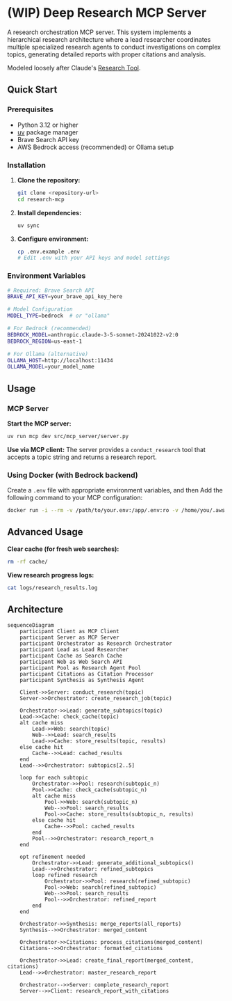 # (WIP) Deep Research MCP Server

A research orchestration MCP server. This system implements a hierarchical research architecture where a lead researcher coordinates multiple specialized research agents to conduct investigations on complex topics, generating detailed reports with proper citations and analysis.

Modeled loosely after Claude's [Research Tool](https://www.anthropic.com/engineering/multi-agent-research-system).

## Quick Start

### Prerequisites

- Python 3.12 or higher
- [uv](https://docs.astral.sh/uv/) package manager
- Brave Search API key
- AWS Bedrock access (recommended) or Ollama setup

### Installation

1. **Clone the repository:**
   ```bash
   git clone <repository-url>
   cd research-mcp
   ```

2. **Install dependencies:**
   ```bash
   uv sync
   ```

3. **Configure environment:**
   ```bash
   cp .env.example .env
   # Edit .env with your API keys and model settings
   ```

### Environment Variables

```bash
# Required: Brave Search API
BRAVE_API_KEY=your_brave_api_key_here

# Model Configuration
MODEL_TYPE=bedrock  # or "ollama"

# For Bedrock (recommended)
BEDROCK_MODEL=anthropic.claude-3-5-sonnet-20241022-v2:0
BEDROCK_REGION=us-east-1

# For Ollama (alternative)
OLLAMA_HOST=http://localhost:11434
OLLAMA_MODEL=your_model_name
```

## Usage

### MCP Server

**Start the MCP server:**
```bash
uv run mcp dev src/mcp_server/server.py
```

**Use via MCP client:**
The server provides a `conduct_research` tool that accepts a topic string and returns a research report.

### Using Docker (with Bedrock backend)

Create a `.env` file with appropriate environment variables, and then
Add the following command to your MCP configuration:

```bash
docker run -i --rm -v /path/to/your.env:/app/.env:ro -v /home/you/.aws:/home/mcp/.aws ghcr.io/karashiiro/research-mcp:main
```

## Advanced Usage

**Clear cache (for fresh web searches):**
```bash
rm -rf cache/
```

**View research progress logs:**
```bash
cat logs/research_results.log
```

## Architecture

```mermaid
sequenceDiagram
    participant Client as MCP Client
    participant Server as MCP Server
    participant Orchestrator as Research Orchestrator
    participant Lead as Lead Researcher
    participant Cache as Search Cache
    participant Web as Web Search API
    participant Pool as Research Agent Pool
    participant Citations as Citation Processor
    participant Synthesis as Synthesis Agent

    Client->>Server: conduct_research(topic)
    Server->>Orchestrator: create_research_job(topic)
    
    Orchestrator->>Lead: generate_subtopics(topic)
    Lead->>Cache: check_cache(topic)
    alt cache miss
        Lead->>Web: search(topic)
        Web-->>Lead: search_results
        Lead->>Cache: store_results(topic, results)
    else cache hit
        Cache-->>Lead: cached_results
    end
    Lead-->>Orchestrator: subtopics[2..5]
    
    loop for each subtopic
        Orchestrator->>Pool: research(subtopic_n)
        Pool->>Cache: check_cache(subtopic_n)
        alt cache miss
            Pool->>Web: search(subtopic_n)
            Web-->>Pool: search_results
            Pool->>Cache: store_results(subtopic_n, results)
        else cache hit
            Cache-->>Pool: cached_results
        end
        Pool-->>Orchestrator: research_report_n
    end
    
    opt refinement needed
        Orchestrator->>Lead: generate_additional_subtopics()
        Lead-->>Orchestrator: refined_subtopics
        loop refined research
            Orchestrator->>Pool: research(refined_subtopic)
            Pool->>Web: search(refined_subtopic)
            Web-->>Pool: search_results
            Pool-->>Orchestrator: refined_report
        end
    end
    
    Orchestrator->>Synthesis: merge_reports(all_reports)
    Synthesis-->>Orchestrator: merged_content
    
    Orchestrator->>Citations: process_citations(merged_content)
    Citations-->>Orchestrator: formatted_citations
    
    Orchestrator->>Lead: create_final_report(merged_content, citations)
    Lead-->>Orchestrator: master_research_report
    
    Orchestrator-->>Server: complete_research_report
    Server-->>Client: research_report_with_citations
```

